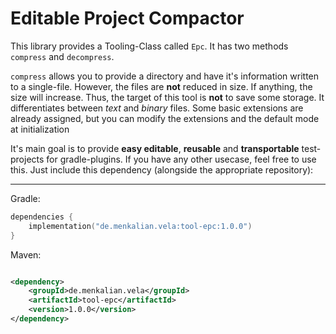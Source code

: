 # Editable Project Compactor

This library provides a Tooling-Class called `Epc`. It has two methods `compress` and `decompress`.

`compress` allows you to provide a directory and have it's information written to a single-file. However, the files are **not** reduced in size. If anything, the size will increase. Thus, the target of this tool is **not** to save some storage. It differentiates between *text* and *binary* files. Some basic extensions are already assigned, but you can modify the extensions and the default mode at initialization

It's main goal is to provide **easy editable**, **reusable** and **transportable** test-projects for gradle-plugins. If you have any other usecase, feel free to use this. Just include this dependency (alongside the appropriate repository):

---
Gradle:

```kotlin
dependencies {
    implementation("de.menkalian.vela:tool-epc:1.0.0")
}
```

Maven:

```xml

<dependency>
    <groupId>de.menkalian.vela</groupId>
    <artifactId>tool-epc</artifactId>
    <version>1.0.0</version>
</dependency>
```